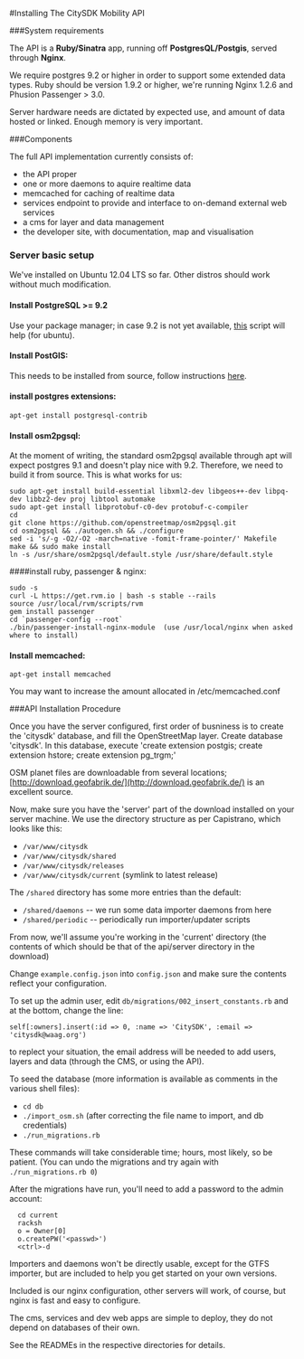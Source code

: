 #Installing The CitySDK Mobility API

###System requirements

The API is a **Ruby/Sinatra** app, running off **PostgresQL/Postgis**, served through **Nginx**.

We require postgres 9.2 or higher in order to support some extended data types.
Ruby should be version 1.9.2 or higher, we're running Nginx 1.2.6 and Phusion Passenger > 3.0.

Server hardware needs are dictated by expected use, and amount of data hosted or linked. Enough memory is very important.

###Components

The full API implementation currently consists of:

* the API proper
* one or more daemons to aquire realtime data
* memcached for caching of realtime data
* services endpoint to provide and interface to on-demand external web services
* a cms for layer and data management
* the developer site, with documentation, map and visualisation

### Server basic setup

We've installed on Ubuntu 12.04 LTS so far.
Other distros should work without much modification.

#### Install PostgreSQL >= 9.2

Use your package manager; in case 9.2 is not yet available, [this](http://anonscm.debian.org/loggerhead/pkg-postgresql/postgresql-common/trunk/download/head:/apt.postgresql.org.s-20130224224205-px3qyst90b3xp8zj-1/apt.postgresql.org.sh) script will help (for ubuntu).


#### Install PostGIS:

This needs to be installed from source, follow instructions [here](http://trac.osgeo.org/postgis/wiki/UsersWikiPostGIS20Ubuntu1204src).

#### install postgres extensions:

`apt-get install postgresql-contrib`

#### Install osm2pgsql:

At the moment of writing, the standard osm2pgsql available through apt will expect postgres 9.1 and doesn't play nice with 9.2.
Therefore, we need to build it from source. This is what works for us:

    sudo apt-get install build-essential libxml2-dev libgeos++-dev libpq-dev libbz2-dev proj libtool automake
    sudo apt-get install libprotobuf-c0-dev protobuf-c-compiler
    cd
    git clone https://github.com/openstreetmap/osm2pgsql.git
    cd osm2pgsql && ./autogen.sh && ./configure
    sed -i 's/-g -O2/-O2 -march=native -fomit-frame-pointer/' Makefile
    make && sudo make install
    ln -s /usr/share/osm2pgsql/default.style /usr/share/default.style

####install ruby, passenger & nginx:

    sudo -s
    curl -L https://get.rvm.io | bash -s stable --rails
    source /usr/local/rvm/scripts/rvm
    gem install passenger
    cd `passenger-config --root`
    ./bin/passenger-install-nginx-module  (use /usr/local/nginx when asked where to install)

#### Install memcached:

`apt-get install memcached`

You may want to increase the amount allocated in /etc/memcached.conf

###API Installation Procedure

Once you have the server configured, first order of busniness is to create the 'citysdk' database, and fill the OpenStreetMap layer.
Create database 'citysdk'.
In this database, execute 'create extension postgis; create extension hstore; create extension pg_trgm;'

OSM planet files are downloadable from several locations; [http://download.geofabrik.de/](http://download.geofabrik.de/) is an excellent source.

Now, make sure you have the 'server' part of the download installed on your server machine. We use the directory structure as per Capistrano, which looks like this:

* `/var/www/citysdk`
* `/var/www/citysdk/shared`
* `/var/www/citysdk/releases`
* `/var/www/citysdk/current` (symlink to latest release)


The `/shared` directory has some more entries than the default:

* `/shared/daemons`   -- we run some data importer daemons from here
* `/shared/periodic`  -- periodically run importer/updater scripts

From now, we'll assume you're working in the 'current' directory (the contents of which should be that of the api/server directory in the download)

Change `example.config.json` into `config.json` and make sure the contents reflect your configuration.

To set up the admin user, edit `db/migrations/002_insert_constants.rb` and at the bottom, change the line:

    self[:owners].insert(:id => 0, :name => 'CitySDK', :email => 'citysdk@waag.org')

to replect your situation, the email address will be needed to add users, layers and data (through the CMS, or using the API).

To seed the database (more information is available as comments in the various shell files):

* `cd db`
* `./import_osm.sh` (after correcting the file name to import, and db credentials)
* `./run_migrations.rb`

These commands will take considerable time; hours, most likely, so be patient.
(You can undo the migrations and try again with `./run_migrations.rb 0`)

After the migrations have run, you'll need to add a password to the admin account:

      cd current
      racksh
      o = Owner[0]
      o.createPW('<passwd>')
      <ctrl>-d


Importers and daemons won't be directly usable, except for the GTFS importer, but are included to help you get started on your own versions.

Included is our nginx configuration, other servers will work, of course, but nginx is fast and easy to configure.

The cms, services and dev web apps are simple to deploy, they do not depend on databases of their own.

See the READMEs in the respective directories for details.




